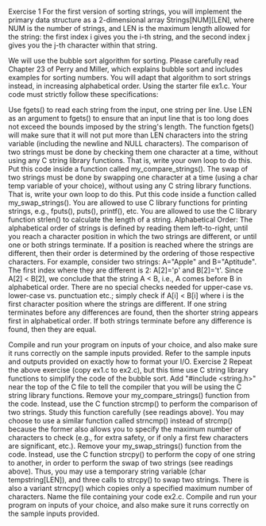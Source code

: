 Exercise 1
For the first version of sorting strings, you will implement the primary data structure as a 2-dimensional array Strings[NUM][LEN], where NUM is the number of strings, and LEN is the maximum length allowed for the string: the first index i gives you the i-th string, and the second index j gives you the j-th character within that string.

We will use the bubble sort algorithm for sorting. Please carefully read Chapter 23 of Perry and Miller, which explains bubble sort and includes examples for sorting numbers. You will adapt that algorithm to sort strings instead, in increasing alphabetical order. Using the starter file ex1.c. Your code must strictly follow these specifications:

Use fgets() to read each string from the input, one string per line. Use LEN as an argument to fgets() to ensure that an input line that is too long does not exceed the bounds imposed by the string's length. The function fgets() will make sure that it will not put more than LEN characters into the string variable (including the newline and NULL characters).
The comparison of two strings must be done by checking them one character at a time, without using any C string library functions. That is, write your own loop to do this. Put this code inside a function called my_compare_strings().
The swap of two strings must be done by swapping one character at a time (using a char temp variable of your choice), without using any C string library functions. That is, write your own loop to do this. Put this code inside a function called my_swap_strings().
You are allowed to use C library functions for printing strings, e.g., fputs(), puts(), printf(), etc.
You are allowed to use the C library function strlen() to calculate the length of a string.
Alphabetical Order: The alphabetical order of strings is defined by reading them left-to-right, until you reach a character position in which the two strings are different, or until one or both strings terminate. If a position is reached where the strings are different, then their order is determined by the ordering of those respective characters. For example, consider two strings: A="Apple" and B="Aptitude". The first index where they are different is 2: A[2]='p' and B[2]='t'. Since A[2] < B[2], we conclude that the string A < B, i.e., A comes before B in alphabetical order. There are no special checks needed for upper-case vs. lower-case vs. punctuation etc.; simply check if A[i] < B[i] where i is the first character position where the strings are different. If one string terminates before any differences are found, then the shorter string appears first in alphabetical order. If both strings terminate before any difference is found, then they are equal.

Compile and run your program on inputs of your choice, and also make sure it runs correctly on the sample inputs provided. Refer to the sample inputs and outputs provided on exactly how to format your I/O.
Exercise 2
Repeat the above exercise (copy ex1.c to ex2.c), but this time use C string library functions to simplify the code of the bubble sort.
Add "#include <string.h>" near the top of the C file to tell the compiler that you will be using the C string library functions.
Remove your my_compare_strings() function from the code. Instead, use the C function strcmp() to perform the comparison of two strings. Study this function carefully (see readings above). You may choose to use a similar function called strncmp() instead of strcmp() because the former also allows you to specify the maximum number of characters to check (e.g., for extra safety, or if only a first few characters are significant, etc.).
Remove your my_swap_strings() function from the code. Instead, use the C function strcpy() to perform the copy of one string to another, in order to perform the swap of two strings (see readings above). Thus, you may use a temporary string variable (char tempstring[LEN]), and three calls to strcpy() to swap two strings. There is also a variant strncpy() which copies only a specified maximum number of characters.
Name the file containing your code ex2.c. Compile and run your program on inputs of your choice, and also make sure it runs correctly on the sample inputs provided.
